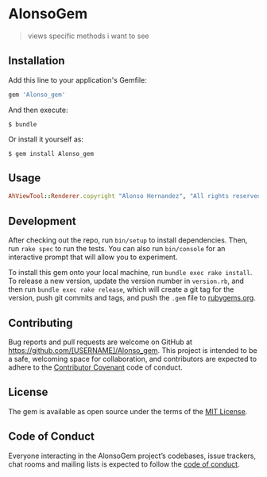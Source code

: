 # AlonsoGem

> views specific methods i want to see

## Installation

Add this line to your application's Gemfile:

```ruby
gem 'Alonso_gem'
```

And then execute:

    $ bundle

Or install it yourself as:

    $ gem install Alonso_gem

## Usage

```ruby
AhViewTool::Renderer.copyright "Alonso Hernandez", "All rights reserved"
```

## Development

After checking out the repo, run `bin/setup` to install dependencies. Then, run `rake spec` to run the tests. You can also run `bin/console` for an interactive prompt that will allow you to experiment.

To install this gem onto your local machine, run `bundle exec rake install`. To release a new version, update the version number in `version.rb`, and then run `bundle exec rake release`, which will create a git tag for the version, push git commits and tags, and push the `.gem` file to [rubygems.org](https://rubygems.org).

## Contributing

Bug reports and pull requests are welcome on GitHub at https://github.com/[USERNAME]/Alonso_gem. This project is intended to be a safe, welcoming space for collaboration, and contributors are expected to adhere to the [Contributor Covenant](http://contributor-covenant.org) code of conduct.

## License

The gem is available as open source under the terms of the [MIT License](https://opensource.org/licenses/MIT).

## Code of Conduct

Everyone interacting in the AlonsoGem project’s codebases, issue trackers, chat rooms and mailing lists is expected to follow the [code of conduct](https://github.com/[USERNAME]/Alonso_gem/blob/master/CODE_OF_CONDUCT.md).
